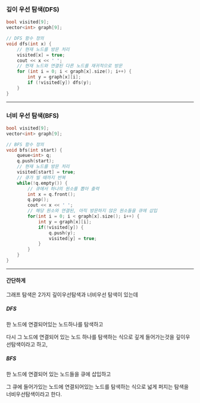 ### 깊이 우선 탐색(DFS)

```C++
bool visited[9];
vector<int> graph[9];

// DFS 함수 정의
void dfs(int x) {
    // 현재 노드를 방문 처리
    visited[x] = true;
    cout << x << ' ';
    // 현재 노드와 연결된 다른 노드를 재귀적으로 방문
    for (int i = 0; i < graph[x].size(); i++) {
        int y = graph[x][i];
        if (!visited[y]) dfs(y);
    }
}
```
----------------------------------------------

### 너비 우선 탐색(BFS)

```C++
bool visited[9];
vector<int> graph[9];

// BFS 함수 정의
void bfs(int start) {
    queue<int> q;
    q.push(start);
    // 현재 노드를 방문 처리
    visited[start] = true;
    // 큐가 빌 때까지 반복
    while(!q.empty()) {
    	// 큐에서 하나의 원소를 뽑아 출력
        int x = q.front();
        q.pop();
        cout << x << ' ';
        // 해당 원소와 연결된, 아직 방문하지 않은 원소들을 큐에 삽입
        for(int i = 0; i < graph[x].size(); i++) {
            int y = graph[x][i];
            if(!visited[y]) {
                q.push(y);
                visited[y] = true;
            }
        }
    }
}
```

----------------------
#### 간단하게

그래프 탐색은 2가지 깊이우선탐색과 너비우선 탐색이 있는데

##### DFS

한 노드에 연결되어있는 노드하나를 탐색하고 

다시 그 노드에 연결되어 있는 노드 하나를 탐색하는 식으로 깊게 들어가는것을 깊이우선탐색이라고 하고,


##### BFS

한 노드에 연결되어 있는 노드들을 큐에 삽입하고 

그 큐에 들어가있는 노드에 연결되어있는 노드를 탐색하는 식으로 넓게 퍼지는 탐색을 너비우선탐색이라고 한다.
